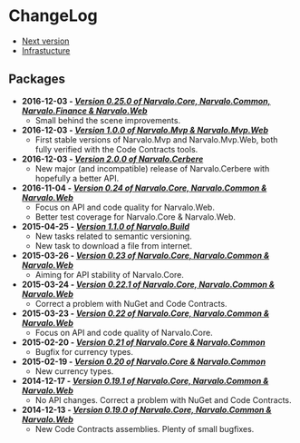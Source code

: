ChangeLog
=========

- [Next version](vNext.md)
- [Infrastucture](infra.md)

Packages
--------

- **2016-12-03 - [_Version 0.25.0 of Narvalo.Core, Narvalo.Common, Narvalo.Finance & Narvalo.Web_](2016-12-03.md)**
  * Small behind the scene improvements.
- **2016-12-03 - [_Version 1.0.0 of Narvalo.Mvp & Narvalo.Mvp.Web_](2016-12-03.md)**
  * First stable versions of Narvalo.Mvp and Narvalo.Mvp.Web, both fully verified
    with the Code Contracts tools.
- **2016-12-03 - [_Version 2.0.0 of Narvalo.Cerbere_](2016-12-03.md)**
  * New major (and incompatible) release of Narvalo.Cerbere with hopefully a better API.
- **2016-11-04 - [_Version 0.24 of Narvalo.Core, Narvalo.Common & Narvalo.Web_](2016-11-04.md)**
  * Focus on API and code quality for Narvalo.Web.
  * Better test coverage for Narvalo.Core & Narvalo.Web.
- **2015-04-25 - [_Version 1.1.0 of Narvalo.Build_](2015-04-25.md)**
  * New tasks related to semantic versioning.
  * New task to download a file from internet.
- **2015-03-26 - [_Version 0.23 of Narvalo.Core, Narvalo.Common & Narvalo.Web_](2015-03-26.md)**
  * Aiming for API stability of Narvalo.Core.
- **2015-03-24 - [_Version 0.22.1 of Narvalo.Core, Narvalo.Common & Narvalo.Web_](2015-03-24.md)**
  * Correct a problem with NuGet and Code Contracts.
- **2015-03-23 - [_Version 0.22 of Narvalo.Core, Narvalo.Common & Narvalo.Web_](2015-03-23.md)**
  * Focus on API and code quality of Narvalo.Core.
- **2015-02-20 - [_Version 0.21 of Narvalo.Core & Narvalo.Common_](2015-02-20.md)**
  * Bugfix for currency types.
- **2015-02-19 - [_Version 0.20 of Narvalo.Core & Narvalo.Common_](2015-02-19.md)**
  * New currency types.
- **2014-12-17 - [_Version 0.19.1 of Narvalo.Core, Narvalo.Common & Narvalo.Web_](2014-12-17.md)**
  * No API changes. Correct a problem with NuGet and Code Contracts.
- **2014-12-13 - [_Version 0.19.0 of Narvalo.Core, Narvalo.Common & Narvalo.Web_](2014-12-13.md)**
  * New Code Contracts assemblies. Plenty of small bugfixes.

